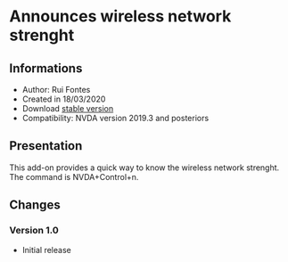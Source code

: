 ﻿# Announces wireless network strenght

## Informations ##
* Author: Rui Fontes
* Created in 18/03/2020
* Download [stable version][1]
* Compatibility: NVDA version 2019.3 and posteriors

## Presentation
This add-on provides a quick way to know the wireless network strenght.
The command is NVDA+Control+n.

## Changes

### Version 1.0
* Initial release

[1]: https://github.com/ruifontes/addonsHelp/releases/download/2.1.0/addonsHelp-2.1.nvda-addon
